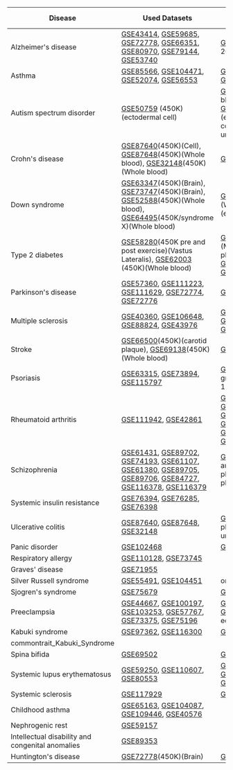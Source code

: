 | Disease | Used Datasets | External Datasets | Train Datasets |Test Datasets | Validation Datasets | Priority(1-3) | Filename |
|---------|--------------|--------------|---------|--------------|--------------|---|---|
| Alzheimer's disease                        | [GSE43414](https://www.ncbi.nlm.nih.gov/geo/query/acc.cgi?acc=GSE43414), [GSE59685](https://www.ncbi.nlm.nih.gov/geo/query/acc.cgi?acc=GSE59685), [GSE72778](https://www.ncbi.nlm.nih.gov/geo/query/acc.cgi?acc=GSE72778), [GSE66351](https://www.ncbi.nlm.nih.gov/geo/query/acc.cgi?acc=GSE66351), [GSE80970](https://www.ncbi.nlm.nih.gov/geo/query/acc.cgi?acc=GSE80970), [GSE79144](https://www.ncbi.nlm.nih.gov/geo/query/acc.cgi?acc=GSE79144), [GSE53740](https://www.ncbi.nlm.nih.gov/geo/query/acc.cgi?acc=GSE53740) | [GSE208623](https://www.ncbi.nlm.nih.gov/geo/query/acc.cgi?acc=GSE208623), [GSE153712](https://www.ncbi.nlm.nih.gov/geo/query/acc.cgi?acc=GSE153712), [GSE125895](https://www.ncbi.nlm.nih.gov/geo/query/acc.cgi?acc=GSE125895)(450k), [GSE45776](https://www.ncbi.nlm.nih.gov/geo/query/acc.cgi?acc=GSE45776)(27k), [GSE57361](https://www.ncbi.nlm.nih.gov/geo/query/acc.cgi?acc=GSE57361)(450k and 2000) |GSE66351|GSE80970|GSE208623| 3| commontrait_AD |
| Asthma                                      | [GSE85566](https://www.ncbi.nlm.nih.gov/geo/query/acc.cgi?acc=GSE85566), [GSE104471](https://www.ncbi.nlm.nih.gov/geo/query/acc.cgi?acc=GSE104471), [GSE52074](https://www.ncbi.nlm.nih.gov/geo/query/acc.cgi?acc=GSE52074), [GSE56553](https://www.ncbi.nlm.nih.gov/geo/query/acc.cgi?acc=GSE56553) |  [GSE210843](https://www.ncbi.nlm.nih.gov/geo/query/acc.cgi?acc=GSE210843)(450K and others), [GSE157651](https://www.ncbi.nlm.nih.gov/geo/query/acc.cgi?acc=GSE157651) (450K), [GSE85228](https://www.ncbi.nlm.nih.gov/geo/query/acc.cgi?acc=GSE85228)(Other platform), [GSE40736](https://www.ncbi.nlm.nih.gov/geo/query/acc.cgi?acc=GSE40736)(450K)                                                                                                                 |GSE85566 GSE104471 |GSE85566 GSE104471  |GSE52074 |3|commontrait_Asthma|
| Autism spectrum disorder                   | [GSE50759](https://www.ncbi.nlm.nih.gov/geo/query/acc.cgi?acc=GSE50759) (450K)(ectodermal cell)                                | [GSE164563](https://www.ncbi.nlm.nih.gov/geo/query/acc.cgi?acc=GSE164563)(450K)(Whole blood), [GSE99935](https://www.ncbi.nlm.nih.gov/geo/query/acc.cgi?acc=GSE99935)(Other platform), [GSE131706](https://www.ncbi.nlm.nih.gov/geo/query/acc.cgi?acc=GSE131706)(450K)(Whole blood), [GSE109905](https://www.ncbi.nlm.nih.gov/geo/query/acc.cgi?acc=GSE109905)(450K)(Whole blood), [GSE119981](https://www.ncbi.nlm.nih.gov/geo/query/acc.cgi?acc=GSE119981)(Hiseq 2000 and other), [GSE108785](https://www.ncbi.nlm.nih.gov/geo/query/acc.cgi?acc=GSE108785)(450K)(Whole blood), [GSE67615](https://www.ncbi.nlm.nih.gov/geo/query/acc.cgi?acc=GSE67615)(Hiseq 2000), [GSE109042](https://www.ncbi.nlm.nih.gov/geo/query/acc.cgi?acc=GSE109042)(450K / FASD)(epithelial cells), [GSE80261](https://www.ncbi.nlm.nih.gov/geo/query/acc.cgi?acc=GSE80261)(450K / FASD)(epithelial cells), [GSE53924](https://www.ncbi.nlm.nih.gov/geo/query/acc.cgi?acc=GSE53924)(450K)(frontal cortex), [GSE53162](https://www.ncbi.nlm.nih.gov/geo/query/acc.cgi?acc=GSE53162)(450K / post mortem)(frontal cortex), [GSE27044](https://www.ncbi.nlm.nih.gov/geo/query/acc.cgi?acc=GSE27044)(27K / Seems uncurated), [GSE38608](https://www.ncbi.nlm.nih.gov/geo/query/acc.cgi?acc=GSE38608)(27K), [GSE21395](https://www.ncbi.nlm.nih.gov/geo/query/acc.cgi?acc=GSE21395)(Other platform / Unsure about quality)                                         |GSE109905 GSE164563 | GSE109905 GSE164563|GSE108785 GSE109042|3|
| Crohn's disease                            | [GSE87640](https://www.ncbi.nlm.nih.gov/geo/query/acc.cgi?acc=GSE87640)(450K)(Cell), [GSE87648](https://www.ncbi.nlm.nih.gov/geo/query/acc.cgi?acc=GSE87648)(450K)(Whole blood), [GSE32148](https://www.ncbi.nlm.nih.gov/geo/query/acc.cgi?acc=GSE32148)(450K)(Whole blood) | [GSE105798](https://www.ncbi.nlm.nih.gov/geo/query/acc.cgi?acc=GSE105798)(450K)(tissue), [GSE138311](https://www.ncbi.nlm.nih.gov/geo/query/acc.cgi?acc=GSE138311)(850K), [GSE81961](https://www.ncbi.nlm.nih.gov/geo/query/acc.cgi?acc=GSE81961)(450K)(Whole blood)                                      |GSE87648 |GSE81961 | GSE32148|3|
| Down syndrome                              | [GSE63347](https://www.ncbi.nlm.nih.gov/geo/query/acc.cgi?acc=GSE63347)(450K)(Brain), [GSE73747](https://www.ncbi.nlm.nih.gov/geo/query/acc.cgi?acc=GSE73747)(450K)(Brain), [GSE52588](https://www.ncbi.nlm.nih.gov/geo/query/acc.cgi?acc=GSE52588)(450K)(Whole blood), [GSE64495](https://www.ncbi.nlm.nih.gov/geo/query/acc.cgi?acc=GSE64495)(450K/syndrome X)(Whole blood) | [GSE174555](https://www.ncbi.nlm.nih.gov/geo/query/acc.cgi?acc=GSE174555)(450K)(Whole blood), [GSE160637](https://www.ncbi.nlm.nih.gov/geo/query/acc.cgi?acc=GSE160637)(Other platform), [GSE107211](https://www.ncbi.nlm.nih.gov/geo/query/acc.cgi?acc=GSE107211)(450K)(Whole blood), [GSE74519](https://www.ncbi.nlm.nih.gov/geo/query/acc.cgi?acc=GSE74519)(450K)(Brain), [GSE74486](https://www.ncbi.nlm.nih.gov/geo/query/acc.cgi?acc=GSE74486)(450K)(Brain),[GSE50586](https://www.ncbi.nlm.nih.gov/geo/query/acc.cgi?acc=GSE50586)(450K)(epithelial cell), [GSE20872](https://www.ncbi.nlm.nih.gov/geo/query/acc.cgi?acc=GSE20872)(27K / With leukemia)(bone marrow), [GSE25395](https://www.ncbi.nlm.nih.gov/geo/query/acc.cgi?acc=GSE25395)(27K)(T cell)         | GSE52588| GSE174555|GSE107211 |3|
| Type 2 diabetes                            | [GSE58280](https://www.ncbi.nlm.nih.gov/geo/query/acc.cgi?acc=GSE58280)(450K pre and post exercise)(Vastus Lateralis), [GSE62003](https://www.ncbi.nlm.nih.gov/geo/query/acc.cgi?acc=GSE62003) (450K)(Whole blood) | [GSE166652](https://www.ncbi.nlm.nih.gov/geo/query/acc.cgi?acc=GSE166652)(450K)(Myoblast), [GSE186766](https://www.ncbi.nlm.nih.gov/geo/query/acc.cgi?acc=GSE186766)(Other indication), [GSE166787](https://www.ncbi.nlm.nih.gov/geo/query/acc.cgi?acc=GSE166787)(450K)(Myoblast), [GSE139157](https://www.ncbi.nlm.nih.gov/geo/query/acc.cgi?acc=GSE139157)(Hiseq 2500), [GSE94729](https://www.ncbi.nlm.nih.gov/geo/query/acc.cgi?acc=GSE94729)(Hiseq 2500), [GSE121820](https://www.ncbi.nlm.nih.gov/geo/query/acc.cgi?acc=GSE121820)(Other platform), [GSE103657](https://www.ncbi.nlm.nih.gov/geo/query/acc.cgi?acc=GSE103657)(450K)(Whole blood), [GSE65057](https://www.ncbi.nlm.nih.gov/geo/query/acc.cgi?acc=GSE65057)(450k)(liver tissue), [GSE57484](https://www.ncbi.nlm.nih.gov/geo/query/acc.cgi?acc=GSE57484)(27K), [GSE38291](https://www.ncbi.nlm.nih.gov/geo/query/acc.cgi?acc=GSE38291)(27K), [GSE21232](https://www.ncbi.nlm.nih.gov/geo/query/acc.cgi?acc=GSE21232)(27K), [GSE33032](https://www.ncbi.nlm.nih.gov/geo/query/acc.cgi?acc=GSE33032)(Other platform), [GSE17727](https://www.ncbi.nlm.nih.gov/geo/query/acc.cgi?acc=GSE17727)(Other platform)                                         |  | | |3|   
| Parkinson's disease                        | [GSE57360](https://www.ncbi.nlm.nih.gov/geo/query/acc.cgi?acc=GSE57360), [GSE111223](https://www.ncbi.nlm.nih.gov/geo/query/acc.cgi?acc=GSE111223), [GSE111629](https://www.ncbi.nlm.nih.gov/geo/query/acc.cgi?acc=GSE111629), [GSE72774](https://www.ncbi.nlm.nih.gov/geo/query/acc.cgi?acc=GSE72774), [GSE72776](https://www.ncbi.nlm.nih.gov/geo/query/acc.cgi?acc=GSE72776) | [GSE195834](https://www.ncbi.nlm.nih.gov/geo/query/acc.cgi?acc=GSE195834), [GSE122244](https://www.ncbi.nlm.nih.gov/geo/query/acc.cgi?acc=GSE122244)(850K), [GSE165083](https://www.ncbi.nlm.nih.gov/geo/query/acc.cgi?acc=GSE165083)(450K and other)                                         | | | |3|
| Multiple sclerosis                         | [GSE40360](https://www.ncbi.nlm.nih.gov/geo/query/acc.cgi?acc=GSE40360), [GSE106648](https://www.ncbi.nlm.nih.gov/geo/query/acc.cgi?acc=GSE106648), [GSE88824](https://www.ncbi.nlm.nih.gov/geo/query/acc.cgi?acc=GSE88824), [GSE43976](https://www.ncbi.nlm.nih.gov/geo/query/acc.cgi?acc=GSE43976) | [GSE189258](https://www.ncbi.nlm.nih.gov/geo/query/acc.cgi?acc=GSE189258) , [GSE235106](https://www.ncbi.nlm.nih.gov/geo/query/acc.cgi?acc=GSE235106)(Other platform), [GSE166207](https://www.ncbi.nlm.nih.gov/geo/query/acc.cgi?acc=GSE166207)(Methylation Epic), [GSE173787](https://www.ncbi.nlm.nih.gov/geo/query/acc.cgi?acc=GSE173787)(Novaseq 6K), [GSE149562](https://www.ncbi.nlm.nih.gov/geo/query/acc.cgi?acc=GSE149562)(Other platform), [GSE130030](https://www.ncbi.nlm.nih.gov/geo/query/acc.cgi?acc=GSE130030)(450K), [GSE130029](https://www.ncbi.nlm.nih.gov/geo/query/acc.cgi?acc=GSE130029)(450K), [GSE101658](https://www.ncbi.nlm.nih.gov/geo/query/acc.cgi?acc=GSE101658)(450K)                                        | | | |3|
| Stroke                                      | [GSE66500](https://www.ncbi.nlm.nih.gov/geo/query/acc.cgi?acc=GSE66500)(450K)(carotid plaque), [GSE69138](https://www.ncbi.nlm.nih.gov/geo/query/acc.cgi?acc=GSE69138)(450K)(Whole blood)                 | [GSE203399](https://www.ncbi.nlm.nih.gov/geo/query/acc.cgi?acc=GSE203399)(450K)(Whole blood)                                         |  | | |3|   
| Psoriasis                                  | [GSE63315](https://www.ncbi.nlm.nih.gov/geo/query/acc.cgi?acc=GSE63315), [GSE73894](https://www.ncbi.nlm.nih.gov/geo/query/acc.cgi?acc=GSE73894), [GSE115797](https://www.ncbi.nlm.nih.gov/geo/query/acc.cgi?acc=GSE115797) | [GSE236695](https://www.ncbi.nlm.nih.gov/geo/query/acc.cgi?acc=GSE236695)(Epic), [GSE236694](https://www.ncbi.nlm.nih.gov/geo/query/acc.cgi?acc=GSE236694)(Epic / Multiple groups), [GSE200376](https://www.ncbi.nlm.nih.gov/geo/query/acc.cgi?acc=GSE200376)(850K / Multiple groups), [GSE186713](https://www.ncbi.nlm.nih.gov/geo/query/acc.cgi?acc=GSE186713)(850K), [GSE184500](https://www.ncbi.nlm.nih.gov/geo/query/acc.cgi?acc=GSE184500)(EPIC), [GSE151278](https://www.ncbi.nlm.nih.gov/geo/query/acc.cgi?acc=GSE151278)(450K), [GSE103038](https://www.ncbi.nlm.nih.gov/geo/query/acc.cgi?acc=GSE103038)(Hiseq 1500), [GSE31835](https://www.ncbi.nlm.nih.gov/geo/query/acc.cgi?acc=GSE31835)(27k)                                                                     | | | |3|
| Rheumatoid arthritis                       | [GSE111942](https://www.ncbi.nlm.nih.gov/geo/query/acc.cgi?acc=GSE111942), [GSE42861](https://www.ncbi.nlm.nih.gov/geo/query/acc.cgi?acc=GSE42861)                 | [GSE228104](https://www.ncbi.nlm.nih.gov/geo/query/acc.cgi?acc=GSE228104)(850K / post treatment), [GSE176168](https://www.ncbi.nlm.nih.gov/geo/query/acc.cgi?acc=GSE176168)(850K / post treatment), [GSE186179](https://www.ncbi.nlm.nih.gov/geo/query/acc.cgi?acc=GSE186179)(Hiseq 2500), [GSE188509](https://www.ncbi.nlm.nih.gov/geo/query/acc.cgi?acc=GSE188509)(Hiseq 2500 & 3000 / Post Methotrexate), [GSE175364](https://www.ncbi.nlm.nih.gov/geo/query/acc.cgi?acc=GSE175364)(450K), [GSE164468](https://www.ncbi.nlm.nih.gov/geo/query/acc.cgi?acc=GSE164468)(EPIC), [GSE138747](https://www.ncbi.nlm.nih.gov/geo/query/acc.cgi?acc=GSE138747)(4K EPIC / Used for ML prediction), [GSE121192](https://www.ncbi.nlm.nih.gov/geo/query/acc.cgi?acc=GSE121192)(450K), [GSE135770](https://www.ncbi.nlm.nih.gov/geo/query/acc.cgi?acc=GSE135770)(2500 & 3000), [GSE137634](https://www.ncbi.nlm.nih.gov/geo/query/acc.cgi?acc=GSE137634)(EPIC), [GSE137594](https://www.ncbi.nlm.nih.gov/geo/query/acc.cgi?acc=GSE137594)(EPIC), [GSE137593](https://www.ncbi.nlm.nih.gov/geo/query/acc.cgi?acc=GSE137593)(EPIC), [GSE131989](https://www.ncbi.nlm.nih.gov/geo/query/acc.cgi?acc=GSE131989)(450K), [GSE71841](https://www.ncbi.nlm.nih.gov/geo/query/acc.cgi?acc=GSE71841)(450K), [GSE87095](https://www.ncbi.nlm.nih.gov/geo/query/acc.cgi?acc=GSE87095)(450K), [GSE80071](https://www.ncbi.nlm.nih.gov/geo/query/acc.cgi?acc=GSE80071)(450K), [GSE46650](https://www.ncbi.nlm.nih.gov/geo/query/acc.cgi?acc=GSE46650)(450K), [GSE19033](https://www.ncbi.nlm.nih.gov/geo/query/acc.cgi?acc=GSE19033)(Other platform / Multiple conditions)| | | |3|   
| Schizophrenia                              | [GSE61431](https://www.ncbi.nlm.nih.gov/geo/query/acc.cgi?acc=GSE61431), [GSE89702](https://www.ncbi.nlm.nih.gov/geo/query/acc.cgi?acc=GSE89702), [GSE74193](https://www.ncbi.nlm.nih.gov/geo/query/acc.cgi?acc=GSE74193), [GSE61107](https://www.ncbi.nlm.nih.gov/geo/query/acc.cgi?acc=GSE61107), [GSE61380](https://www.ncbi.nlm.nih.gov/geo/query/acc.cgi?acc=GSE61380), [GSE89705](https://www.ncbi.nlm.nih.gov/geo/query/acc.cgi?acc=GSE89705), [GSE89706](https://www.ncbi.nlm.nih.gov/geo/query/acc.cgi?acc=GSE89706), [GSE84727](https://www.ncbi.nlm.nih.gov/geo/query/acc.cgi?acc=GSE84727), [GSE116378](https://www.ncbi.nlm.nih.gov/geo/query/acc.cgi?acc=GSE116378), [GSE116379](https://www.ncbi.nlm.nih.gov/geo/query/acc.cgi?acc=GSE116379) | [GSE152027](https://www.ncbi.nlm.nih.gov/geo/query/acc.cgi?acc=GSE152027),[GSE152026](https://www.ncbi.nlm.nih.gov/geo/query/acc.cgi?acc=GSE152026)(EPIC),[GSE147221](https://www.ncbi.nlm.nih.gov/geo/query/acc.cgi?acc=GSE147221)(450K),[GSE144910](https://www.ncbi.nlm.nih.gov/geo/query/acc.cgi?acc=GSE144910)(EPIC),[GSE108066](https://www.ncbi.nlm.nih.gov/geo/query/acc.cgi?acc=GSE108066)(250K and other),[GSE112525](https://www.ncbi.nlm.nih.gov/geo/query/acc.cgi?acc=GSE112525)(250K and other and bipolar disorder),[GSE50960](https://www.ncbi.nlm.nih.gov/geo/query/acc.cgi?acc=GSE50960)(Other platform),[GSE61862](https://www.ncbi.nlm.nih.gov/geo/query/acc.cgi?acc=GSE61862)(Interesting but other platform),[GSE38873](https://www.ncbi.nlm.nih.gov/geo/query/acc.cgi?acc=GSE38873)(27K),[GSE41169](https://www.ncbi.nlm.nih.gov/geo/query/acc.cgi?acc=GSE41169)(450K),[GSE41037](https://www.ncbi.nlm.nih.gov/geo/query/acc.cgi?acc=GSE41037)(27K) |   | | |3|   
| Systemic insulin resistance                | [GSE76394](https://www.ncbi.nlm.nih.gov/geo/query/acc.cgi?acc=GSE76394), [GSE76285](https://www.ncbi.nlm.nih.gov/geo/query/acc.cgi?acc=GSE76285), [GSE76398](https://www.ncbi.nlm.nih.gov/geo/query/acc.cgi?acc=GSE76398) |                                                                                                                   |  | | |2|   
| Ulcerative colitis                         | [GSE87640](https://www.ncbi.nlm.nih.gov/geo/query/acc.cgi?acc=GSE87640), [GSE87648](https://www.ncbi.nlm.nih.gov/geo/query/acc.cgi?acc=GSE87648), [GSE32148](https://www.ncbi.nlm.nih.gov/geo/query/acc.cgi?acc=GSE32148) | [GSE81211](https://www.ncbi.nlm.nih.gov/geo/query/acc.cgi?acc=GSE81211),[GSE185061](https://www.ncbi.nlm.nih.gov/geo/query/acc.cgi?acc=GSE185061)(EPIC),[GSE110534](https://www.ncbi.nlm.nih.gov/geo/query/acc.cgi?acc=GSE110534)(Other platform),[GSE87650](https://www.ncbi.nlm.nih.gov/geo/query/acc.cgi?acc=GSE87650)(450K),[GSE42921](https://www.ncbi.nlm.nih.gov/geo/query/acc.cgi?acc=GSE42921)(450K and Crohn),[GSE56298](https://www.ncbi.nlm.nih.gov/geo/query/acc.cgi?acc=GSE56298)(Platform unclear),[GSE32146](https://www.ncbi.nlm.nih.gov/geo/query/acc.cgi?acc=GSE32146)(450K and Crohn),[GSE32149](https://www.ncbi.nlm.nih.gov/geo/query/acc.cgi?acc=GSE32149)(450K and Crohn),[GSE27899](https://www.ncbi.nlm.nih.gov/geo/query/acc.cgi?acc=GSE27899)(27K)                                         |  | | |2|
| Panic disorder                              | [GSE102468](https://www.ncbi.nlm.nih.gov/geo/query/acc.cgi?acc=GSE102468)                               | [GSE201016](https://www.ncbi.nlm.nih.gov/geo/query/acc.cgi?acc=GSE201016)                                         |  | | |2|
| Respiratory allergy                        | [GSE110128](https://www.ncbi.nlm.nih.gov/geo/query/acc.cgi?acc=GSE110128), [GSE73745](https://www.ncbi.nlm.nih.gov/geo/query/acc.cgi?acc=GSE73745)                 |          | | | |2|      
| Graves' disease                            | [GSE71955](https://www.ncbi.nlm.nih.gov/geo/query/acc.cgi?acc=GSE71955)                                 |                                                                                                                   | | | | 2||                                                                                            |
| Silver Russell syndrome       | [GSE55491](https://www.ncbi.nlm.nih.gov/geo/query/acc.cgi?acc=GSE55491), [GSE104451](https://www.ncbi.nlm.nih.gov/geo/query/acc.cgi?acc=GSE104451) | only one 850k array [GSE237503](https://www.ncbi.nlm.nih.gov/geo/query/acc.cgi?acc=GSE237503) |   | | |1|   
| Sjogren's syndrome            | [GSE75679](https://www.ncbi.nlm.nih.gov/geo/query/acc.cgi?acc=GSE75679) | [GSE146116](https://www.ncbi.nlm.nih.gov/geo/query/acc.cgi?acc=GSE146116)(850K) |   | | |1|  
| Preeclampsia                  | [GSE44667](https://www.ncbi.nlm.nih.gov/geo/query/acc.cgi?acc=GSE44667), [GSE100197](https://www.ncbi.nlm.nih.gov/geo/query/acc.cgi?acc=GSE100197), [GSE103253](https://www.ncbi.nlm.nih.gov/geo/query/acc.cgi?acc=GSE103253), [GSE57767](https://www.ncbi.nlm.nih.gov/geo/query/acc.cgi?acc=GSE57767), [GSE73375](https://www.ncbi.nlm.nih.gov/geo/query/acc.cgi?acc=GSE73375), [GSE75196](https://www.ncbi.nlm.nih.gov/geo/query/acc.cgi?acc=GSE75196) | [GSE245779](https://www.ncbi.nlm.nih.gov/geo/query/acc.cgi?acc=GSE245779), [GSE154378](https://www.ncbi.nlm.nih.gov/geo/query/acc.cgi?acc=GSE154378)(4k / Pregnancy Adverse Outcomes), [GSE98224](https://www.ncbi.nlm.nih.gov/geo/query/acc.cgi?acc=GSE98224)(450K), [GSE73377](https://www.ncbi.nlm.nih.gov/geo/query/acc.cgi?acc=GSE73377)(450K), [GSE59274](https://www.ncbi.nlm.nih.gov/geo/query/acc.cgi?acc=GSE59274)(27K), [GSE49343](https://www.ncbi.nlm.nih.gov/geo/query/acc.cgi?acc=GSE49343)(450K / Overlapping trisomy 16 and Pre eclampsia), [GSE44712](https://www.ncbi.nlm.nih.gov/geo/query/acc.cgi?acc=GSE44712)(450K) |  | | |1|
| Kabuki syndrome               | [GSE97362](https://www.ncbi.nlm.nih.gov/geo/query/acc.cgi?acc=GSE97362), [GSE116300](https://www.ncbi.nlm.nih.gov/geo/query/acc.cgi?acc=GSE116300) | [GSE218186](https://www.ncbi.nlm.nih.gov/geo/query/acc.cgi?acc=GSE218186) | [GSE97362](https://www.ncbi.nlm.nih.gov/geo/query/acc.cgi?acc=GSE97362) | [GSE97362](https://www.ncbi.nlm.nih.gov/geo/query/acc.cgi?acc=GSE97362) | [GSE116300](https://www.ncbi.nlm.nih.gov/geo/query/acc.cgi?acc=GSE116300) |GSE97362 | GSE116300|GSE218186 |1|  
commontrait_Kabuki_Syndrome |
| Spina bifida                    | [GSE69502](https://www.ncbi.nlm.nih.gov/geo/query/acc.cgi?acc=GSE69502)                  | [GSE81846](https://www.ncbi.nlm.nih.gov/geo/query/acc.cgi?acc=GSE81846) |  | | |1|   
| Systemic lupus erythematosus    | [GSE59250](https://www.ncbi.nlm.nih.gov/geo/query/acc.cgi?acc=GSE59250), [GSE110607](https://www.ncbi.nlm.nih.gov/geo/query/acc.cgi?acc=GSE110607), [GSE80553](https://www.ncbi.nlm.nih.gov/geo/query/acc.cgi?acc=GSE80553) | [GSE76056](https://www.ncbi.nlm.nih.gov/geo/query/acc.cgi?acc=GSE76056) , [GSE207861](https://www.ncbi.nlm.nih.gov/geo/query/acc.cgi?acc=GSE207861)(EPIC), [GSE179801](https://www.ncbi.nlm.nih.gov/geo/query/acc.cgi?acc=GSE179801)(EPIC), [GSE161476](https://www.ncbi.nlm.nih.gov/geo/query/acc.cgi?acc=GSE161476)(EPIC), [GSE96879](https://www.ncbi.nlm.nih.gov/geo/query/acc.cgi?acc=GSE96879)(450K), [GSE118255](https://www.ncbi.nlm.nih.gov/geo/query/acc.cgi?acc=GSE118255)(2500 / ), [GSE118144](https://www.ncbi.nlm.nih.gov/geo/query/acc.cgi?acc=GSE118144)(EPIC), [GSE57869](https://www.ncbi.nlm.nih.gov/geo/query/acc.cgi?acc=GSE57869)(27K), [GSE82221](https://www.ncbi.nlm.nih.gov/geo/query/acc.cgi?acc=GSE82221)(450K), [GSE27895](https://www.ncbi.nlm.nih.gov/geo/query/acc.cgi?acc=GSE27895)(27K) |  | | |1|   
| Systemic sclerosis              | [GSE117929](https://www.ncbi.nlm.nih.gov/geo/query/acc.cgi?acc=GSE117929)                | [GSE196007](https://www.ncbi.nlm.nih.gov/geo/query/acc.cgi?acc=GSE196007)(EPIC), [GSE175379](https://www.ncbi.nlm.nih.gov/geo/query/acc.cgi?acc=GSE175379)(EPIC), [GSE150592](https://www.ncbi.nlm.nih.gov/geo/query/acc.cgi?acc=GSE150592)(250K), [GSE117931](https://www.ncbi.nlm.nih.gov/geo/query/acc.cgi?acc=GSE117931)(450K)|                                                           |  | | |1|   
| Childhood asthma                           | [GSE65163](https://www.ncbi.nlm.nih.gov/geo/query/acc.cgi?acc=GSE65163), [GSE104087](https://www.ncbi.nlm.nih.gov/geo/query/acc.cgi?acc=GSE104087), [GSE109446](https://www.ncbi.nlm.nih.gov/geo/query/acc.cgi?acc=GSE109446), [GSE40576](https://www.ncbi.nlm.nih.gov/geo/query/acc.cgi?acc=GSE40576) |                                                                                                                   | | | |1|
| Nephrogenic rest                           | [GSE59157](https://www.ncbi.nlm.nih.gov/geo/query/acc.cgi?acc=GSE59157)                                 |                                                                                                                   |  | | |1|
| Intellectual disability and congenital anomalies | [GSE89353](https://www.ncbi.nlm.nih.gov/geo/query/acc.cgi?acc=GSE89353)                               |                                                                                                                   | | | |1|
| Huntington's disease                       | [GSE72778](https://www.ncbi.nlm.nih.gov/geo/query/acc.cgi?acc=GSE72778)(450K)(Brain)                                 | [GSE147004](https://www.ncbi.nlm.nih.gov/geo/query/acc.cgi?acc=GSE147004)(450K)(Whole blood)| | | |1|







